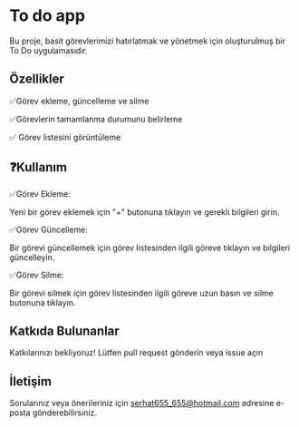 
# To do app

Bu proje, basit görevlerimizi hatırlatmak ve yönetmek için oluşturulmuş bir To Do uygulamasıdır.


## Özellikler


✅Görev ekleme, güncelleme ve silme

✅Görevlerin tamamlanma durumunu belirleme

✅ Görev listesini görüntüleme




  
## ❓Kullanım

✅Görev Ekleme:

Yeni bir görev eklemek için "+" butonuna tıklayın ve gerekli bilgileri girin.

✅Görev Güncelleme:

Bir görevi güncellemek için görev listesinden ilgili göreve tıklayın ve bilgileri güncelleyin.

✅Görev Silme:

Bir görevi silmek için görev listesinden ilgili göreve uzun basın ve silme butonuna tıklayın.



  
## Katkıda Bulunanlar

Katkılarınızı bekliyoruz! Lütfen pull request gönderin veya issue açın
  
## İletişim
Sorularınız veya önerileriniz için serhat655_655@hotmail.com adresine e-posta gönderebilirsiniz.



  
